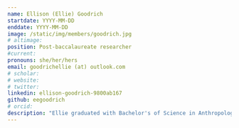 ```yaml
---
name: Ellison (Ellie) Goodrich
startdate: YYYY-MM-DD
enddate: YYYY-MM-DD
image: /static/img/members/goodrich.jpg
# altimage:
position: Post-baccalaureate researcher
#current:
pronouns: she/her/hers
email: goodrichellie (at) outlook.com
# scholar:
# website:
# twitter:
linkedin: ellison-goodrich-9800ab167
github: eegoodrich
# orcid:
description: "Ellie graduated with Bachelor's of Science in Anthropology from the University of Utah. Broadly speaking, her interests include Anthropology and Health Sciences. Ellie's research interests and experience include non-human primate behavior and evolution, historical demography, and evolutionary genomics. In PEGL, Ellie is examining differences in reproductive skew between chimpanzees and bonobos currently, and whether or not these differences have been maintained historically. In addition to this, Ellie is currently working in a lab that studies the development of the inner ear and mechanisms of planar cell polarity."
---
```

